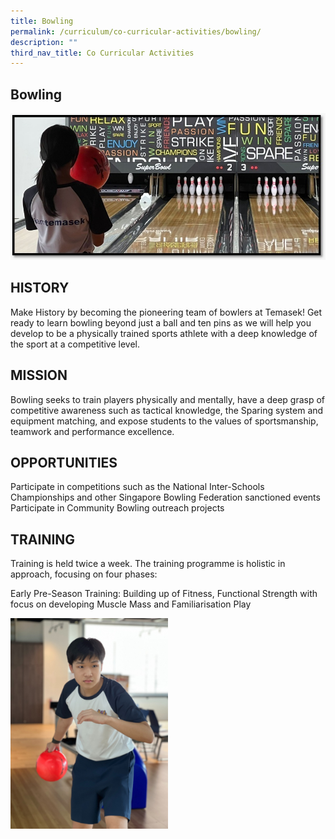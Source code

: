 ```yaml
---
title: Bowling
permalink: /curriculum/co-curricular-activities/bowling/
description: ""
third_nav_title: Co Curricular Activities
---
```

## Bowling
![](/images/82a67f84-03bd-459f-9925-47f5a7af49c0.jpg)

## HISTORY


Make History by becoming the pioneering team of bowlers at Temasek! Get ready to learn bowling beyond just a ball and ten pins as we will help you develop to be a physically trained sports athlete with a deep knowledge of the sport at a competitive level.

## MISSION


Bowling seeks to train players physically and mentally, have a deep grasp of competitive awareness such as tactical knowledge, the Sparing system and equipment matching, and expose students to the values of sportsmanship, teamwork and performance excellence.

## OPPORTUNITIES


Participate in competitions such as the National Inter-Schools Championships and other Singapore Bowling Federation sanctioned events Participate in Community Bowling outreach projects

## TRAINING


Training is held twice a week. The training programme is holistic in approach, focusing on four phases:  
  
Early Pre-Season Training: Building up of Fitness, Functional Strength with focus on developing Muscle Mass and Familiarisation Play

<img style="width:50%" src="/images/cca%20bowling%201.jpg">